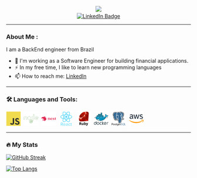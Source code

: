 <!--
<div id="header" align="center">
  <img src="https://i.giphy.com/media/v1.Y2lkPTc5MGI3NjExZWp6OGY2eW1zMG14YWJrYnZhaDA4ZmVxamFwaWtvazV6Y2gzZjg5ZyZlcD12MV9pbnRlcm5hbF9naWZfYnlfaWQmY3Q9Zw/CrFLL3CnRpw5ddlBMm/giphy.gif" width="100"/>
</div>
-->

<div align="center">
  <img src="https://i.giphy.com/media/v1.Y2lkPTc5MGI3NjExMHMxbXY4cGZmeW1hcjBkYXgybmQ2Y2t3NTI4YXZ1dG1jeGF5OXVlcCZlcD12MV9pbnRlcm5hbF9naWZfYnlfaWQmY3Q9Zw/kluzPOxBzGk4U/giphy.gif" height="300"/>
</div>

<div id="badges" align="center">
  <a href="https://www.linkedin.com/in/ruanito">
    <img src="https://img.shields.io/badge/LinkedIn-blue?style=for-the-badge&logo=linkedin&logoColor=white" alt="LinkedIn Badge"/>
  </a>
</div>

---

### About Me :

I am a BackEnd engineer from Brazil

- 🔭 I'm working as a Software Engineer for building financial applications.
- ⚡ In my free time, I like to learn new programming languages
- 📫 How to reach me: [LinkedIn](https://www.linkedin.com/in/ruanito/)

---

### 🛠️ Languages and Tools:

<div>
  <img src="https://github.com/devicons/devicon/blob/master/icons/javascript/javascript-original.svg" title="JavaScript" alt="JavaScript" width="40" height="40"/>&nbsp;
  <img src="https://github.com/devicons/devicon/blob/master/icons/nodejs/nodejs-line-wordmark.svg" title="NodeJS" alt="NodeJS" width="40" height="40"/>&nbsp;
  <img src="https://github.com/devicons/devicon/blob/master/icons/nestjs/nestjs-original-wordmark.svg" title="NestJS" alt="NestJS" width="40" height="40"/>&nbsp;
  <img src="https://github.com/devicons/devicon/blob/master/icons/react/react-original-wordmark.svg" title="React" alt="React" width="40" height="40"/>&nbsp;
  <img src="https://github.com/devicons/devicon/blob/master/icons/ruby/ruby-original-wordmark.svg" title="Ruby" alt="Ruby" width="40" height="40"/>&nbsp;
  <img src="https://github.com/devicons/devicon/blob/master/icons/docker/docker-original-wordmark.svg" title="Docker" alt="Docker" width="40" height="40"/>&nbsp;
  <img src="https://github.com/devicons/devicon/blob/master/icons/postgresql/postgresql-original-wordmark.svg" title="PostgreSQL" alt="PostgreSQL" width="40" height="40"/>&nbsp;
  <img src="https://github.com/devicons/devicon/blob/master/icons/amazonwebservices/amazonwebservices-original-wordmark.svg" title="AWS" alt="AWS" width="40" height="40"/>&nbsp;
</div>

---

### 🔥 My Stats

[![GitHub Streak](https://github-readme-stats.vercel.app/api?username=ruanito&theme=dark&background=000000)](https://git.io/streak-stats)

[![Top Langs](https://github-readme-stats.vercel.app/api/top-langs/?username=ruanito&layout=compact&theme=vision-friendly-dark)](https://github.com/anuraghazra/github-readme-stats)


<!--
**Ruanito/ruanito** is a ✨ _special_ ✨ repository because its `README.md` (this file) appears on your GitHub profile.

Here are some ideas to get you started:

- 🔭 I’m currently working on ...
- 🌱 I’m currently learning ...
- 👯 I’m looking to collaborate on ...
- 🤔 I’m looking for help with ...
- 💬 Ask me about ...
- 📫 How to reach me: ...
- 😄 Pronouns: ...
- ⚡ Fun fact: ...
-->
